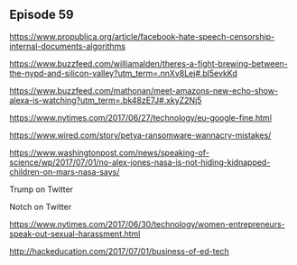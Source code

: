 ## Episode 59

https://www.propublica.org/article/facebook-hate-speech-censorship-internal-documents-algorithms

https://www.buzzfeed.com/williamalden/theres-a-fight-brewing-between-the-nypd-and-silicon-valley?utm_term=.nnXv8Lej#.bl5evkKd

https://www.buzzfeed.com/mathonan/meet-amazons-new-echo-show-alexa-is-watching?utm_term=.bk48zE7J#.xkyZ2Nj5

https://www.nytimes.com/2017/06/27/technology/eu-google-fine.html

https://www.wired.com/story/petya-ransomware-wannacry-mistakes/

https://www.washingtonpost.com/news/speaking-of-science/wp/2017/07/01/no-alex-jones-nasa-is-not-hiding-kidnapped-children-on-mars-nasa-says/

Trump on Twitter

Notch on Twitter

https://www.nytimes.com/2017/06/30/technology/women-entrepreneurs-speak-out-sexual-harassment.html

http://hackeducation.com/2017/07/01/business-of-ed-tech

